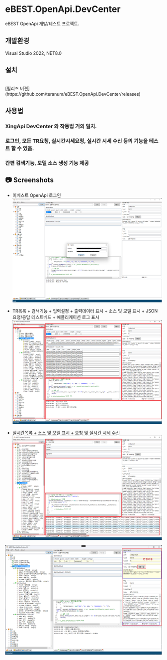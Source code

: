 ﻿# eBEST.OpenApi.DevCenter

eBEST OpenApi 개발/테스트 프로젝트.

## 개발환경
Visual Studio 2022, NET8.0

## 설치
<br/>
[릴리즈 버젼](https://github.com/teranum/eBEST.OpenApi.DevCenter/releases)

## 사용법

### XingApi DevCenter 와 작동법 거의 일치.
 
### 로그인, 모든 TR요청, 실시간시세요청, 실시간 시세 수신 등의 기능을 테스트 할 수 있음.

### 간편 검색기능, 모델 소스 생성 기능 제공

## 📷 Screenshots
* 이베스트 OpenApi 로그인
![](./img/run-001.png)

* TR목록 + 검색기능 + 입력설정 + 출력데이터 표시 + 소스 및 모델 표시 + JSON 요청/응답 테스트베드 + 애플리케이션 로그 표시
![](./img/run-002.png)

* 실시간목록 + 소스 및 모델 표시 + 요청 및 실시간 시세 수신
![](./img/run-003.png)

![](./img/run-004.png)
